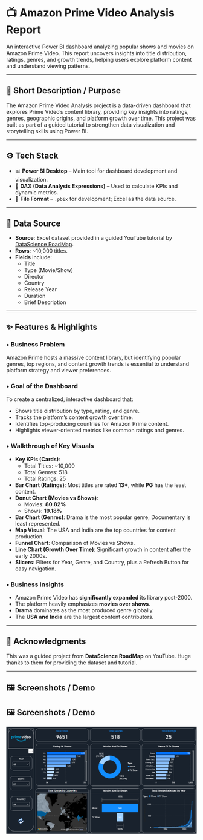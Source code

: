 # 📺 Amazon Prime Video Analysis Report

An interactive Power BI dashboard analyzing popular shows and movies on Amazon Prime Video. This report uncovers insights into title distribution, ratings, genres, and growth trends, helping users explore platform content and understand viewing patterns.

---

## 📌 Short Description / Purpose

The Amazon Prime Video Analysis project is a data-driven dashboard that explores Prime Video’s content library, providing key insights into ratings, genres, geographic origins, and platform growth over time. This project was built as part of a guided tutorial to strengthen data visualization and storytelling skills using Power BI.

---

## ⚙️ Tech Stack

- 📊 **Power BI Desktop** – Main tool for dashboard development and visualization.  
- 🧠 **DAX (Data Analysis Expressions)** – Used to calculate KPIs and dynamic metrics.  
- 📁 **File Format** – `.pbix` for development; Excel as the data source.

---

## 📂 Data Source

- **Source**: Excel dataset provided in a guided YouTube tutorial by [DataScience RoadMap](https://www.youtube.com/watch?v=_xs8XXlGQVM).  
- **Rows**: ~10,000 titles.  
- **Fields** include:  
  - Title  
  - Type (Movie/Show)  
  - Director  
  - Country  
  - Release Year  
  - Duration  
  - Brief Description

---

## ✨ Features & Highlights

### • Business Problem
Amazon Prime hosts a massive content library, but identifying popular genres, top regions, and content growth trends is essential to understand platform strategy and viewer preferences.

### • Goal of the Dashboard
To create a centralized, interactive dashboard that:
- Shows title distribution by type, rating, and genre.
- Tracks the platform’s content growth over time.
- Identifies top-producing countries for Amazon Prime content.
- Highlights viewer-oriented metrics like common ratings and genres.

### • Walkthrough of Key Visuals
- **Key KPIs (Cards)**:
  - Total Titles: ~10,000
  - Total Genres: 518
  - Total Ratings: 25
- **Bar Chart (Ratings)**: Most titles are rated **13+**, while **PG** has the least content.
- **Donut Chart (Movies vs Shows)**:
  - Movies: **80.82%**
  - Shows: **19.18%**
- **Bar Chart (Genres)**: Drama is the most popular genre; Documentary is least represented.
- **Map Visual**: The USA and India are the top countries for content production.
- **Funnel Chart**: Comparison of Movies vs Shows.
- **Line Chart (Growth Over Time)**: Significant growth in content after the early 2000s.
- **Slicers**: Filters for Year, Genre, and Country, plus a Refresh Button for easy navigation.

### • Business Insights
- Amazon Prime Video has **significantly expanded** its library post-2000.
- The platform heavily emphasizes **movies over shows**.
- **Drama** dominates as the most produced genre globally.
- The **USA and India** are the largest content contributors.

---

## 🙏 Acknowledgments

This was a guided project from **DataScience RoadMap** on YouTube. Huge thanks to them for providing the dataset and tutorial.

---

## 🖼️ Screenshots / Demo

## 🖼️ Screenshots / Demo

![Amazon Prime Video Dashboard](https://github.com/divyamehulmakwana-bit/Amazon-Prime-Video-Analysis-using-PowerBi/blob/main/Prime%20Video%20Analysis%20Report.png)


